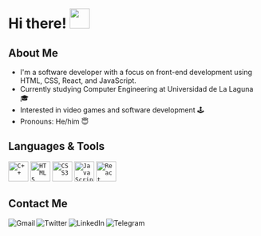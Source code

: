 # Hi there! <img src="https://i.imgur.com/csn2hC2.gif" width="40" />

## About Me

- I'm a software developer with a focus on front-end development using HTML, CSS, React, and JavaScript.
- Currently studying Computer Engineering at Universidad de La Laguna 🎓
- Interested in video games and software development 🕹️
- Pronouns: He/him 😇

## Languages & Tools

<code><img width="40" src="https://cdn.iconscout.com/icon/free/png-256/c-programming-569564.png" alt="C++" /></code>
<code><img width="40" src="https://cdn.iconscout.com/icon/free/png-256/html5-40-1175193.png" alt="HTML5" /></code>
<code><img width="40" src="https://cdn.iconscout.com/icon/free/png-256/css3-11-1175239.png" alt="CSS3" /></code>
<code><img width="40" src="https://cdn.iconscout.com/icon/free/png-256/javascript-20-555998.png" alt="JavaScript" /></code>
<code><img width="40" src="https://cdn.iconscout.com/icon/free/png-256/react-4-1175110.png" alt="React" /></code>

## Contact Me

[<img align="left" alt="Gmail" src="https://img.shields.io/badge/Gmail-diazmorondiego%40gmail.com-red?style=for-the-badge&logo=gmail&logoColor=white" />][gmail]
[<img align="left" alt="Twitter" src="https://img.shields.io/badge/Twitter-%40Diegodm35__-blue?style=for-the-badge&logo=twitter&logoColor=white" />][twitter]
[<img align="left" alt="LinkedIn" src="https://img.shields.io/badge/LinkedIn-Diego%20Diaz%20Moron-blue?style=for-the-badge&logo=linkedin&logoColor=white" />][linkedin]
[<img align="left" alt="Telegram" src="https://img.shields.io/badge/Telegram-DiegoDM35-blue?style=for-the-badge&logo=telegram&logoColor=white" />][telegram]

[gmail]: mailto:diazmorondiego@gmail.com
[twitter]: https://twitter.com/Diegodm35_
[linkedin]: https://www.linkedin.com/in/diazmorondiego/
[telegram]: https://t.me/DiegoDM35
